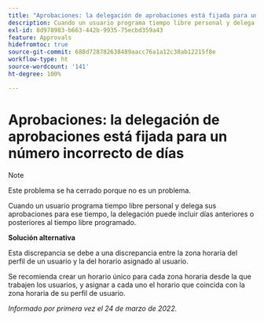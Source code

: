 ```yaml
---
title: "Aprobaciones: la delegación de aprobaciones está fijada para un número incorrecto de días"
description: Cuando un usuario programa tiempo libre personal y delega sus aprobaciones para ese tiempo, la delegación puede incluir días anteriores o posteriores al tiempo libre programado.
exl-id: 8d978983-b663-442b-9935-75ecbd359a43
feature: Approvals
hidefromtoc: true
source-git-commit: 688d728782638489aacc76a1a12c38ab12215f8e
workflow-type: ht
source-wordcount: '141'
ht-degree: 100%

---
```


# Aprobaciones: la delegación de aprobaciones está fijada para un número incorrecto de días

>[!NOTE]
>
>Este problema se ha cerrado porque no es un problema.

Cuando un usuario programa tiempo libre personal y delega sus aprobaciones para ese tiempo, la delegación puede incluir días anteriores o posteriores al tiempo libre programado.

**Solución alternativa**

Esta discrepancia se debe a una discrepancia entre la zona horaria del perfil de un usuario y la del horario asignado al usuario.

Se recomienda crear un horario único para cada zona horaria desde la que trabajen los usuarios, y asignar a cada uno el horario que coincida con la zona horaria de su perfil de usuario.

_Informado por primera vez el 24 de marzo de 2022._
